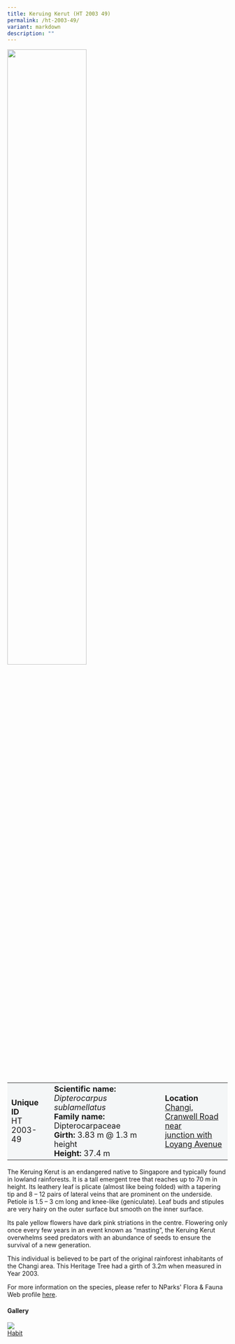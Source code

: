 ```yaml
---
title: Keruing Kerut (HT 2003 49)
permalink: /ht-2003-49/
variant: markdown
description: ""
---
```

<div class="isomer-image-wrapper">
<img style="width: 60%" src="/images/Heritage_trees_photos/rain_tree_ht_2005_45-habit.jpg">
</div><table style="minWidth: 100px; font-size: 18px; background: #F4F6F7">
<tbody><tr>
<td rowspan="1" colspan="1">
<strong>Unique ID</strong>
<br>HT 2003-49
</td>
<td rowspan="1" colspan="1">
	<strong>Scientific name:</strong> <em>Dipterocarpus sublamellatus</em>
<br><strong>Family name: </strong>Dipterocarpaceae
<br><strong>Girth: </strong>3.83 m @ 1.3 m height
<br><strong>Height: </strong>37.4 m
</td>
<td rowspan="1" colspan="1">
<strong>Location</strong><a href="https://www.onemap.gov.sg/?lat=1.3876120000007341&amp;lng=103.98008999999817">
 <br>Changi, Cranwell Road near<br>junction with Loyang Avenue</a>
</td>
</tr>
</tbody>
</table>
<p>The Keruing Kerut is an endangered native to Singapore and typically found in lowland rainforests. It is a tall emergent tree that reaches up to 70 m in height. Its leathery leaf is&nbsp;plicate (almost like being folded)&nbsp;with a tapering tip and&nbsp;8 – 12 pairs of lateral veins that are prominent on the underside. Petiole is 1.5 – 3 cm long and knee-like (geniculate). Leaf buds and stipules are very hairy on the outer surface but smooth on the inner surface.</p>

<p>Its pale yellow flowers have dark pink striations in the centre. Flowering only once every few years in an event known as “masting”, the Keruing Kerut overwhelms seed predators with an abundance of seeds to ensure the survival of a new generation.</p>

<p>This individual is believed to be part of the original rainforest inhabitants of the Changi area.&nbsp;This Heritage Tree had a girth of 3.2m when measured in Year 2003.</p>

<p>For more information on the species, please refer to NParks' Flora &amp; Fauna Web profile <a href="https://www.nparks.gov.sg/florafaunaweb/flora/3/9/3963">here</a>.</p>

<h4><b>Gallery</b></h4>
<div class="isomer-card-grid">
<a href="/images/Heritage_trees_photos/rain_tree_ht_2005_45-habit.jpg" class="isomer-card">
<div class="isomer-card-image">
<div class="isomer-image-wrapper"><img src="/images/Heritage_trees_photos/rain_tree_ht_2005_45-habit.jpg"></div></div>
<div class="isomer-card-body"><div class="isomer-card-title">Habit</div></div></a></div>
